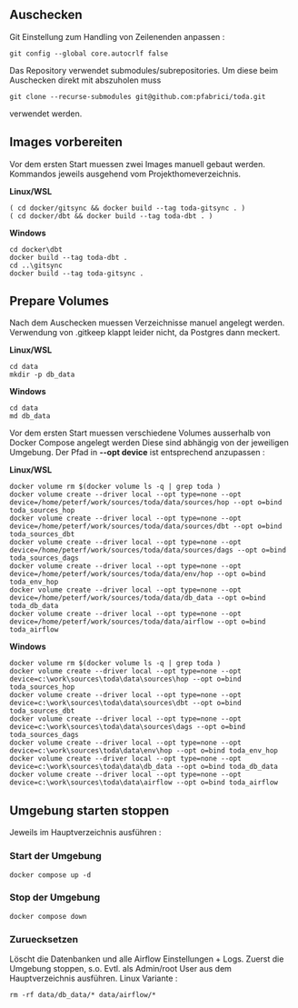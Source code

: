 
## Auschecken

Git Einstellung zum Handling von Zeilenenden anpassen :
```
git config --global core.autocrlf false
```

Das Repository verwendet submodules/subrepositories. Um diese beim Auschecken direkt mit abszuholen muss
```
git clone --recurse-submodules git@github.com:pfabrici/toda.git
```
verwendet werden.
## Images vorbereiten
Vor dem ersten Start muessen zwei Images manuell gebaut werden. Kommandos jeweils ausgehend vom Projekthomeverzeichnis.

**Linux/WSL**
```
( cd docker/gitsync && docker build --tag toda-gitsync . )
( cd docker/dbt && docker build --tag toda-dbt . )
```
**Windows**
```
cd docker\dbt 
docker build --tag toda-dbt . 
cd ..\gitsync
docker build --tag toda-gitsync . 
``` 

## Prepare Volumes

Nach dem Auschecken muessen Verzeichnisse manuel angelegt werden. Verwendung von .gitkeep klappt leider nicht,
da Postgres dann meckert. 

**Linux/WSL**
```
cd data
mkdir -p db_data 
```
**Windows**
```
cd data
md db_data
```

Vor dem ersten Start muessen verschiedene Volumes ausserhalb von Docker Compose angelegt werden
Diese sind abhängig von der jeweiligen Umgebung.
Der Pfad in **--opt device** ist entsprechend anzupassen :

**Linux/WSL**
```
docker volume rm $(docker volume ls -q | grep toda )
docker volume create --driver local --opt type=none --opt device=/home/peterf/work/sources/toda/data/sources/hop --opt o=bind toda_sources_hop
docker volume create --driver local --opt type=none --opt device=/home/peterf/work/sources/toda/data/sources/dbt --opt o=bind toda_sources_dbt
docker volume create --driver local --opt type=none --opt device=/home/peterf/work/sources/toda/data/sources/dags --opt o=bind toda_sources_dags
docker volume create --driver local --opt type=none --opt device=/home/peterf/work/sources/toda/data/env/hop --opt o=bind toda_env_hop
docker volume create --driver local --opt type=none --opt device=/home/peterf/work/sources/toda/data/db_data --opt o=bind toda_db_data
docker volume create --driver local --opt type=none --opt device=/home/peterf/work/sources/toda/data/airflow --opt o=bind toda_airflow
```
**Windows**
```
docker volume rm $(docker volume ls -q | grep toda )
docker volume create --driver local --opt type=none --opt device=c:\work\sources\toda\data\sources\hop --opt o=bind toda_sources_hop
docker volume create --driver local --opt type=none --opt device=c:\work\sources\toda\data\sources\dbt --opt o=bind toda_sources_dbt
docker volume create --driver local --opt type=none --opt device=c:\work\sources\toda\data\sources\dags --opt o=bind toda_sources_dags
docker volume create --driver local --opt type=none --opt device=c:\work\sources\toda\data\env\hop --opt o=bind toda_env_hop
docker volume create --driver local --opt type=none --opt device=c:\work\sources\toda\data\db_data --opt o=bind toda_db_data
docker volume create --driver local --opt type=none --opt device=c:\work\sources\toda\data\airflow --opt o=bind toda_airflow
```


## Umgebung starten stoppen 
Jeweils im Hauptverzeichnis ausführen :

### Start der Umgebung
```
docker compose up -d 
```

### Stop der Umgebung
```
docker compose down
```

### Zuruecksetzen
Löscht die Datenbanken und alle Airflow Einstellungen + Logs. Zuerst die Umgebung stoppen, s.o.
Evtl. als Admin/root User aus dem Hauptverzeichnis ausführen. 
Linux Variante :
```
rm -rf data/db_data/* data/airflow/*
```